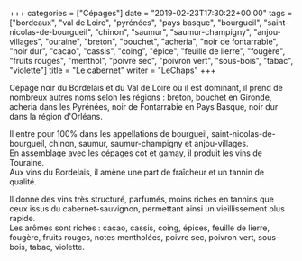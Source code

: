 +++
categories = ["Cépages"]
date = "2019-02-23T17:30:22+00:00"
tags = ["bordeaux", "val de Loire", "pyrénées", "pays basque", "bourgueil",  "saint-nicolas-de-bourgueil", "chinon", "saumur", "saumur-champigny", "anjou-villages", "ouraine", "breton", "bouchet", "acheria", "noir de fontarrabie", "noir dur", "cacao", "cassis", "coing", "épice", "feuille de lierre", "fougère", "fruits rouges", "menthol", "poivre sec", "poivron vert", "sous-bois", "tabac", "violette"]
title = "Le cabernet"
writer = "LeChaps"
+++

Cépage noir du Bordelais et du Val de Loire où il est dominant, il prend de nombreux autres noms selon les régions : breton, bouchet en Gironde, acheria dans les Pyrénées, noir de Fontarrabie en Pays Basque, noir dur dans la région d'Orléans.  

Il entre pour 100% dans les appellations de bourgueil, saint-nicolas-de-bourgueil, chinon, saumur, saumur-champigny et anjou-villages.  
En assemblage avec les cépages cot et gamay, il produit les vins de Touraine.  
Aux vins du Bordelais, il amène une part de fraîcheur et un tannin de qualité.  

Il donne des vins très structuré, parfumés, moins riches en tannins que ceux issus du cabernet-sauvignon, permettant ainsi un vieillissement plus rapide.  
Les arômes sont riches : cacao, cassis, coing, épices, feuille de lierre, fougère, fruits rouges, notes mentholées, poivre sec, poivron vert, sous-bois, tabac, violette.

